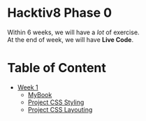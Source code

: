 # Hacktiv8 Phase 0
Within 6 weeks, we will have a _lot_ of exercise.  
At the end of week, we will have **Live Code**.

# Table of Content
* [Week 1](https://github.com/didadadida93/hacktiv8-bootcamp/tree/master/phase0/week1)
  * [MyBook](https://github.com/didadadida93/hacktiv8-bootcamp/tree/master/phase0/week1/mybook)
  * [Project CSS Styling](https://github.com/didadadida93/hacktiv8-bootcamp/tree/master/phase0/week1/project-css-styling)
  * [Project CSS Layouting](https://github.com/didadadida93/hacktiv8-bootcamp/tree/master/phase0/week1/project-css-layouting)
